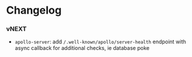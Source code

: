 # Changelog

### vNEXT

* `apollo-server`: add `/.well-known/apollo/server-health` endpoint with async callback for additional checks, ie database poke
